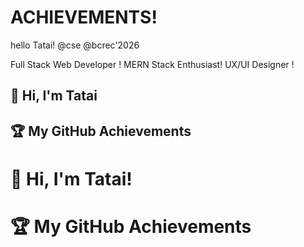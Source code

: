 # ACHIEVEMENTS!
hello Tatai!
@cse 
@bcrec'2026
<!DOCTYPE html>

Full Stack Web Developer !
MERN Stack Enthusiast!
UX/UI Designer !

## 👋 Hi, I'm Tatai

## 🏆 My GitHub Achievements

# 👋 Hi, I'm Tatai!

# 🏆 My GitHub Achievements



